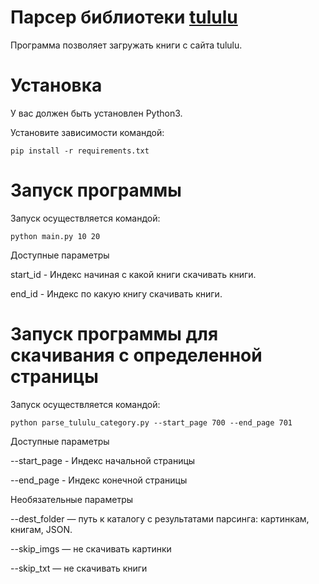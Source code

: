 # Парсер библиотеки [tululu](https://tululu.org/)

Программа позволяет загружать книги с сайта tululu. 

# Установка

У вас должен быть установлен Python3. 

Установите зависимости командой:

```pip install -r requirements.txt```

# Запуск программы

Запуск осуществляется командой: 

```python main.py 10 20``` 

Доступные параметры 

start_id - Индекс начиная с какой книги скачивать книги.

end_id - Индекс по какую книгу скачивать книги. 

# Запуск программы для скачивания с определенной страницы

Запуск осуществляется командой: 

```python parse_tululu_category.py --start_page 700 --end_page 701```

Доступные параметры 

--start_page - Индекс начальной страницы

--end_page - Индекс конечной страницы 

Необязательные параметры

--dest_folder — путь к каталогу с результатами парсинга: картинкам, книгам, JSON.

--skip_imgs — не скачивать картинки

--skip_txt — не скачивать книги
